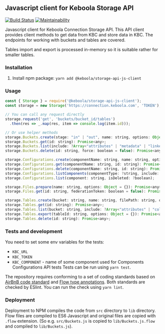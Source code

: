 ## Javascript client for Keboola Storage API

[![Build Status](https://travis-ci.org/keboola/storage-api-js-client.svg?branch=master)](https://travis-ci.org/keboola/storage-api-js-client)
[![Maintainability](https://api.codeclimate.com/v1/badges/9f01593c5e780c783618/maintainability)](https://codeclimate.com/github/keboola/storage-api-js-client/maintainability)

Javascript client for Keboola Connection Storage API. This API client provides client methods to get data from KBC and store data in KBC. The endpoints for working with buckets and tables are covered.

Tables import and export is processed in-memory so it is suitable rather for smaller tables.

### Installation

1. Install npm package: `yarn add @keboola/storage-api-js-client`


### Usage

```javascript
const { Storage } = require('@keboola/storage-api-js-client');
const storage = new Storage('https://connection.keboola.com', 'TOKEN');

// You can call any request directly
storage.request('get', 'buckets/bucket_id/tables')
  .then(res => _.map(res, item => console.log(item.id)));

// Or use helper methods
storage.Buckets.create(stage: "in" | "out", name: string, options: Object = {}): Promise<any>;
storage.Buckets.get(id: string): Promise<any>;
storage.Buckets.list(include: ?Array<"attributes" | "metadata" | "linkedBuckets">): Promise<any>;
storage.Buckets.delete(id: string, force: boolean = false): Promise<any>;

storage.Configurations.create(componentName: string, name: string, options: ?{ configurationId: ?string, description: ?string, configuration: ?Object, state: ?Object, changeDescription: ?string }): Promise<string>;
storage.Configurations.get(componentName: string, id: string): Promise<any>;
storage.Configurations.delete(componentName: string, id: string): Promise<any>;
storage.Configurations.listComponents(componentType: ?string, include: ?Array<'configuration' | 'rows'>, isDeleted: ?boolean);
storage.Configurations.list(component: string, isDeleted: ?boolean);

storage.Files.prepare(name: string, options: Object = {}): Promise<any>;
storage.Files.get(id: string, federationToken: boolean = false): Promise<any>;

storage.Tables.create(bucket: string, name: string, filePath: string, options: Object = {}): Promise<void>;
storage.Tables.get(id: string): Promise<any>;
storage.Tables.list(bucket: string, include: ?Array<"attributes" | "columns">): Promise<any>;
storage.Tables.export(tableId: string, options: Object = {}): Promise<any>;
storage.Tables.delete(id: string): Promise<any>;
```


### Tests and development

You need to set some env variables for the tests:
- `KBC_URL`
- `KBC_TOKEN`
- `KBC_COMPONENT` - name of some component used for Components Configurations API tests
Tests can be run using `yarn test`.

The repository requires conforming to a set of coding standards based on [AirBnB code standard](https://github.com/airbnb/javascript) and [Flow type annotations](https://flow.org/en/docs/types/). Both standards are checked by ESlint. You can run the check using `yarn lint`.

### Deployment

Deployment to NPM compiles the code from `src` directory to `lib` directory. Flow files are compiled to ES6 Javascript and original files are copied with `.flow` extension. (So e.g. `src/Buckets.js` is copied to `lib/Buckets.js.flow` and compiled to `lib/Buckets.js`).
